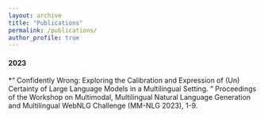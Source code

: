 ```yaml
---
layout: archive
title: "Publications"
permalink: /publications/
author_profile: true
---
```


#### 2023 ####
*“ Confidently Wrong: Exploring the Calibration and Expression of (Un) Certainty
of Large Language Models in a Multilingual Setting. “ Proceedings of the Workshop on Multimodal,
Multilingual Natural Language Generation and Multilingual WebNLG Challenge (MM-NLG 2023), 1-9.



